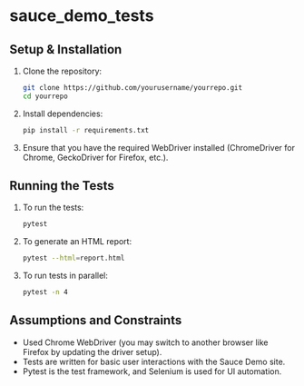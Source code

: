 # sauce_demo_tests

## Setup & Installation

1. Clone the repository:
    ```bash
    git clone https://github.com/yourusername/yourrepo.git
    cd yourrepo
    ```

2. Install dependencies:
    ```bash
    pip install -r requirements.txt
    ```

3. Ensure that you have the required WebDriver installed (ChromeDriver for Chrome, GeckoDriver for Firefox, etc.).

## Running the Tests

1. To run the tests:
    ```bash
    pytest
    ```

2. To generate an HTML report:
    ```bash
    pytest --html=report.html
    ```

3. To run tests in parallel:
    ```bash
    pytest -n 4
    ```

## Assumptions and Constraints

- Used Chrome WebDriver (you may switch to another browser like Firefox by updating the driver setup).
- Tests are written for basic user interactions with the Sauce Demo site.
- Pytest is the test framework, and Selenium is used for UI automation.
